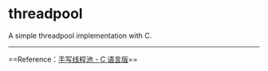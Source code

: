 # threadpool

A simple threadpool implementation with C.



---

==Reference：[手写线程池 - C 语言版](https://subingwen.cn/linux/threadpool/)==
